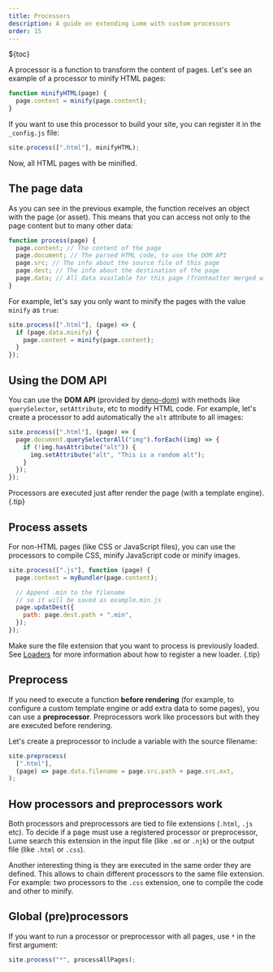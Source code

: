 ```yaml
---
title: Processors
description: A guide on extending Lume with custom processors
order: 15
---
```


${toc}

A processor is a function to transform the content of pages. Let's see an
example of a processor to minify HTML pages:

```js
function minifyHTML(page) {
  page.content = minify(page.content);
}
```

If you want to use this processor to build your site, you can register it in the
`_config.js` file:

```js
site.process([".html"], minifyHTML);
```

Now, all HTML pages with be minified.

## The page data

As you can see in the previous example, the function receives an object with the
page (or asset). This means that you can access not only to the page content but
to many other data:

```js
function process(page) {
  page.content; // The content of the page
  page.document; // The parsed HTML code, to use the DOM API
  page.src; // The info about the source file of this page
  page.dest; // The info about the destination of the page
  page.data; // All data available for this page (frontmatter merged with _data)
}
```

For example, let's say you only want to minify the pages with the value `minify`
as `true`:

```js
site.process([".html"], (page) => {
  if (page.data.minify) {
    page.content = minify(page.content);
  }
});
```

## Using the DOM API

You can use the **DOM API** (provided by
[deno-dom](https://github.com/b-fuze/deno-dom)) with methods like
`querySelector`, `setAttribute`, etc to modify HTML code. For example, let's
create a processor to add automatically the `alt` attribute to all images:

```js
site.process([".html"], (page) => {
  page.document.querySelectorAll("img").forEach((img) => {
    if (!img.hasAttribute("alt")) {
      img.setAttribute("alt", "This is a random alt");
    }
  });
});
```

Processors are executed just after render the page (with a template engine).
{.tip}

## Process assets

For non-HTML pages (like CSS or JavaScript files), you can use the processors to
compile CSS, minify JavaScript code or minify images.

```js
site.process([".js"], function (page) {
  page.content = myBundler(page.content);

  // Append .min to the filename
  // so it will be saved as example.min.js
  page.updatDest({
    path: page.dest.path + ".min",
  });
});
```

Make sure the file extension that you want to process is previously loaded. See
[Loaders](loaders.md) for more information about how to register a new loader.
{.tip}

## Preprocess

If you need to execute a function **before rendering** (for example, to
configure a custom template engine or add extra data to some pages), you can use
a **preprocessor**. Preprocessors work like processors but with they are
executed before rendering.

Let's create a preprocessor to include a variable with the source filename:

```js
site.preprocess(
  [".html"],
  (page) => page.data.filename = page.src.path + page.src.ext,
);
```

## How processors and preprocessors work

Both processors and preprocessors are tied to file extensions (`.html`, `.js`
etc). To decide if a page must use a registered processor or preprocessor, Lume
search this extension in the input file (like `.md` or `.njk`) or the output
file (like `.html` or `.css`).

Another interesting thing is they are executed in the same order they are
defined. This allows to chain different processors to the same file extension.
For example: two processors to the `.css` extension, one to compile the code and
other to minify.

## Global (pre)processors

If you want to run a processor or preprocessor with all pages, use `*` in the
first argument:

```js
site.process("*", processAllPages);
```
